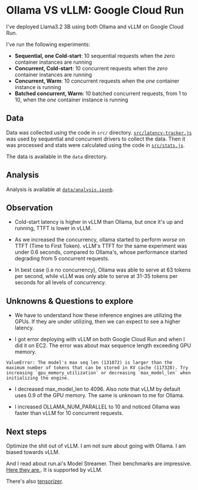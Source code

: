 # Ollama VS vLLM: Google Cloud Run

I've deployed Llama3.2 3B using both Ollama and vLLM on Google Cloud Run.

I've run the following experiments:

- **Sequential, one Cold-start**: 10 sequential requests when the _zero_ container instances are running
- **Concurrent, Cold-start**: 10 concurrent requests when the _zero_ container instances are running
- **Concurrent, Warm**: 10 concurrent requests when the _one_ container instance is running
- **Batched concurrent, Warm**: 10 batched concurrent requests, from 1 to 10, when the _one_ container instance is running

## Data

Data was collected using the code in `src/` directory. [`src/latency-tracker.js`](src/latency-tracker.js) was used by sequential and concurrent drivers to collect the data. Then it was processed and stats were calculated using the code in [`src/stats.js`](src/stats.js).

The data is available in the `data` directory.

## Analysis

Analysis is available at [`data/analysis.ipynb`](data/analysis.ipynb).

## Observation

- Cold-start latency is higher in vLLM than Ollama, but once it's up and running, TTFT is lower in vLLM.

- As we increased the concurrency, ollama started to perform _worse_ on TTFT (Time to First Token). vLLM's TTFT for the same experiment was under 0.6 seconds, compared to Ollama's, whose performance started degrading from 5 concurrent requests.

- In best case (i.e no concurrency), Ollama was able to serve at 63 tokens per second, while vLLM was only able to serve at 31-35 tokens per seconds for all levels of concurrency.

## Unknowns & Questions to explore

- We have to understand how these inference engines are utilizing the GPUs. If they are under utilizing, then we can expect to see a higher latency.

- I got error deploying with vLLM on both Google Cloud Run and when I did it on EC2. The error was about max sequence length exceeding GPU memory.

```
ValueError: The model's max seq len (131072) is larger than the maximum number of tokens that can be stored in KV cache (117328). Try increasing `gpu_memory_utilization` or decreasing `max_model_len` when initializing the engine.
```

- I decreased max_model_len to 4096. Also note that vLLM by default uses 0.9 of the GPU memory. The same is unknown to me for Ollama.

- I increased OLLAMA_NUM_PARALLEL to 10 and noticed Ollama was faster than vLLM for 10 concurrent requests.

## Next steps

Optimize the shit out of vLLM. I am not sure about going with Ollama. I am biased towards vLLM.

And I read about run.ai's Model Streamer. Their benchmarks are impressive. [Here they are.](https://github.com/run-ai/runai-model-streamer/blob/master/docs/src/benchmarks.md). It is supported by vLLM.

There's also [tensorizer](https://github.com/coreweave/tensorizer).
